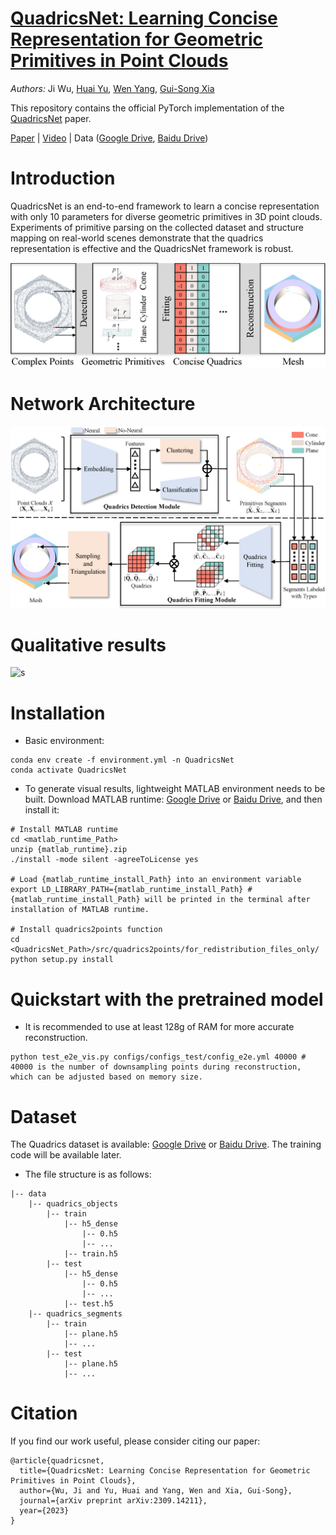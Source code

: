 # [QuadricsNet: Learning Concise Representation for Geometric Primitives in Point Clouds](https://github.com/MichaelWu99-lab/QuadricsNet)

*Authors:* Ji Wu, [Huai Yu](https://scholar.google.com/citations?user=lG7h27kAAAAJ&hl=zh-CN), [Wen Yang](http://www.captain-whu.com/yangwen_En.html), [Gui-Song Xia](http://www.captain-whu.com/xia_En.html)

This repository contains the official PyTorch implementation of the [QuadricsNet](https://arxiv.org/pdf/2309.14211.pdf) paper.

[Paper](https://arxiv.org/pdf/2309.14211.pdf) | [Video](https://www.youtube.com/watch?v=0EFhMufuUSI) | Data ([Google Drive](https://drive.google.com/file/d/1toRuKRauOkjEfmZeH2EovYTNeNY_nRJ0/view?usp=drive_link), [Baidu Drive](https://pan.baidu.com/s/1OMnOz8jiSUOyGEC9iTSaSg?pwd=lyou))

# Introduction
QuadricsNet is an end-to-end framework to learn a concise representation with only 10 parameters for diverse geometric primitives in 3D point clouds. Experiments of primitive parsing on the collected dataset and structure mapping on real-world scenes demonstrate that the quadrics representation is effective and the QuadricsNet framework is robust.

![s](figures/QuadricsNet_brief.png)

# Network Architecture
![s](figures/QuadricsNet_architecture.png)

# Qualitative results
![s](figures/Qualitative_results.gif)

# Installation
* Basic environment:
```shell
conda env create -f environment.yml -n QuadricsNet
conda activate QuadricsNet
```
* To generate visual results, lightweight MATLAB environment needs to be built. Download MATLAB runtime: [Google Drive](https://drive.google.com/file/d/12YtgYTj9RG-zvK6V29071lFh1X2kd5-G/view?usp=drive_link) or [Baidu Drive](https://pan.baidu.com/s/13Wl3uz_xTNcJsKV9suA-OA?pwd=fy8k), and then install it:
```shell
# Install MATLAB runtime
cd <matlab_runtime_Path>
unzip {matlab_runtime}.zip
./install -mode silent -agreeToLicense yes

# Load {matlab_runtime_install_Path} into an environment variable
export LD_LIBRARY_PATH={matlab_runtime_install_Path} # {matlab_runtime_install_Path} will be printed in the terminal after installation of MATLAB runtime.

# Install quadrics2points function
cd <QuadricsNet_Path>/src/quadrics2points/for_redistribution_files_only/
python setup.py install
```

# Quickstart with the pretrained model
* It is recommended to use at least 128g of RAM for more accurate reconstruction.
```shell
python test_e2e_vis.py configs/configs_test/config_e2e.yml 40000 # 40000 is the number of downsampling points during reconstruction, which can be adjusted based on memory size.
```

# Dataset
The Quadrics dataset is available: [Google Drive](https://drive.google.com/file/d/1toRuKRauOkjEfmZeH2EovYTNeNY_nRJ0/view?usp=drive_link) or [Baidu Drive](https://pan.baidu.com/s/1OMnOz8jiSUOyGEC9iTSaSg?pwd=lyou). The training code will be available later. 
<!-- Download this dataset and unzip it into **QuadricsNet/** folder. -->
* The file structure is as follows:
```
|-- data
    |-- quadrics_objects
        |-- train
            |-- h5_dense
                |-- 0.h5
                |-- ...
            |-- train.h5
        |-- test
            |-- h5_dense
                |-- 0.h5
                |-- ...
            |-- test.h5
    |-- quadrics_segments
        |-- train
            |-- plane.h5
            |-- ...
        |-- test
            |-- plane.h5
            |-- ...
```

# Citation
If you find our work useful, please consider citing our paper:
```
@article{quadricsnet,
  title={QuadricsNet: Learning Concise Representation for Geometric Primitives in Point Clouds},
  author={Wu, Ji and Yu, Huai and Yang, Wen and Xia, Gui-Song},
  journal={arXiv preprint arXiv:2309.14211},
  year={2023}
}
```